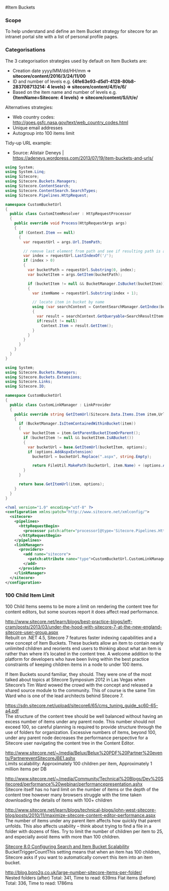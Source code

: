 #Item Buckets

### Scope
To help understand and define an Item Bucket strategy for sitecore for an intranet portal site with a list of personal profile pages.

### Categorisations
The 3 categorisation strategies used by default on Item Buckets are:
* Creation date yyyy/MM/dd/HH/mm => **sitecore/content/2016/3/24/11/00**
* ID and number of levels e.g. **{4fe63e93-d5d1-4128-80b8-283708713214: 4 levels} => sitecore/content/4/f/e/6/**
* Based on the item name and number of levels e.g. **{ItemName=Sitecore: 4 levels} => sitecore/content/S/i/t/e/**

Alternatives strategies:
* Web country codes: http://goes.gsfc.nasa.gov/text/web_country_codes.html
* Unique email addresses
* Autogroup into 100 items limit

Tidy-up URL example:
* Source: Alistair Deneys | https://adeneys.wordpress.com/2013/07/19/item-buckets-and-urls/
```C#
using System;
using System.Linq;
using Sitecore;
using Sitecore.Buckets.Managers;
using Sitecore.ContentSearch;
using Sitecore.ContentSearch.SearchTypes;
using Sitecore.Pipelines.HttpRequest;

namespace CustomBucketUrl
{
  public class CustomItemResolver : HttpRequestProcessor
  {
    public override void Process(HttpRequestArgs args)
    {
      if (Context.Item == null)
      {
        var requestUrl = args.Url.ItemPath;

        // remove last element from path and see if resulting path is a bucket
        var index = requestUrl.LastIndexOf('/');
        if (index > 0)
        {
          var bucketPath = requestUrl.Substring(0, index);
          var bucketItem = args.GetItem(bucketPath);

          if (bucketItem != null && BucketManager.IsBucket(bucketItem))
          {
            var itemName = requestUrl.Substring(index + 1);

            // locate item in bucket by name
            using (var searchContext = ContentSearchManager.GetIndex(bucketItem as IIndexable).CreateSearchContext())
            {
              var result = searchContext.GetQueryable<SearchResultItem>().Where(x => x.Name == itemName).FirstOrDefault();
              if(result != null)
                Context.Item = result.GetItem();
            }
          }
        }
      }
    }
  }
}
```

```C#
using System;
using Sitecore.Buckets.Managers;
using Sitecore.Buckets.Extensions;
using Sitecore.Links;
using Sitecore.IO;

namespace CustomBucketUrl
{
  public class CustomLinkManager : LinkProvider
  {
    public override string GetItemUrl(Sitecore.Data.Items.Item item,UrlOptions options)
    {
      if (BucketManager.IsItemContainedWithinBucket(item))
      {
        var bucketItem = item.GetParentBucketItemOrParent();
        if (bucketItem != null && bucketItem.IsABucket())
        {
          var bucketUrl = base.GetItemUrl(bucketItem, options);
          if (options.AddAspxExtension)
            bucketUrl = bucketUrl.Replace(".aspx", string.Empty);

            return FileUtil.MakePath(bucketUrl, item.Name) + (options.AddAspxExtension ? ".aspx" : string.Empty);
        }
      }

      return base.GetItemUrl(item, options);
    }
  }
}
```
```xml
<?xml version="1.0" encoding="utf-8" ?>
<configuration xmlns:patch="http://www.sitecore.net/xmlconfig/">
  <sitecore>
    <pipelines>
      <httpRequestBegin>
        <processor patch:after="processor[@type='Sitecore.Pipelines.HttpRequest.ItemResolver,Sitecore.Kernel']"type="CustomBucketUrl.CustomItemResolver, CustomBucketUrl" />
      </httpRequestBegin>
    </pipelines>
    <linkManager>
      <providers>
        <add name="sitecore">
          <patch:attribute name="type">CustomBucketUrl.CustomLinkManager, CustomBucketUrl</patch:attribute>
        </add>
      </providers>
    </linkManager>
  </sitecore>
</configuration>
```
### 100 Child Item Limit
100 Child Items seems to be more a limit on rendering the content tree for content editors, but some sources report it does affect read performance.

http://www.sitecore.net/learn/blogs/best-practice-blogs/jeff-cram/posts/2013/03/under-the-hood-with-sitecore-7-at-the-new-england-sitecore-user-group.aspx  
Rebuilt on .NET 4.5, Sitecore 7 features faster indexing capabilities and a new concept of Item Buckets. These buckets allow an item to contain nearly unlimited children and reorients end users to thinking about what an item is rather than where it’s located in the content tree. A welcome addition to the platform for developers who have been living within the best practice constraints of keeping children items in a node to under 100 items.

If Item Buckets sound familiar, they should. They were one of the most talked about topics at Sitecore Symposium 2012 in Las Vegas when Sitecore’s Tim Ward wowed the crowd with the concept and released a shared source module to the community. This of course is the same Tim Ward who is one of the lead architects behind Sitecore 7.

https://sdn.sitecore.net/upload/sitecore6/65/cms_tuning_guide_sc60-65-a4.pdf  
The structure of the content tree should be well balanced without having an excess number of items under any parent node. This number should not exceed 100, so careful planning is required to provide structure through the use of folders for organization. Excessive numbers of items, beyond 100, under any parent node decreases the performance perspective for a Sitecore user navigating the content tree in the Content Editor.

http://www.sitecore.net/~/media/Belux/Belux%20PDF%20Partner%20events/PartnereventSitecoreJBE1.ashx  
Limits scalability: Approximately 100 children per item, Approximately 1 million items per DB

http://www.sitecore.net/~/media/Community/Technical%20Blogs/Dev%20Sitecored/performance%20webinar/performancepresentation.ashx  
Sitecore itself has no hard limit on the number of items or the depth of the content tree however many browsers struggle with the time taken downloading the details of items with 100+ children

http://www.sitecore.net/learn/blogs/technical-blogs/john-west-sitecore-blog/posts/2010/11/maximize-sitecore-content-editor-performance.aspx  
The number of items under any parent item affects how quickly that parent unfolds. This also affects usability – think about trying to find a file in a folder with dozens of files. Try to limit the number of children per item to 25, and especially avoid items with more than 100 children.

[Sitecore 8.0 Configuring Search and Item Bucket Scalability](https://doc.sitecore.net/sitecore_experience_platform/80/setting_up__maintaining/search_and_indexing/configuring_search_and_item_bucket_scalability)  
BucketTriggerCountThis setting means that when an item has 100 children, Sitecore asks if you want to automatically convert this item into an item bucket.  

http://blog.boro2g.co.uk/large-number-sitecore-items-per-folder/  
  Nested folders (after) Total: 341, Time to read: 639ms
  Flat items (before) Total: 336, Time to read: 1786ms
